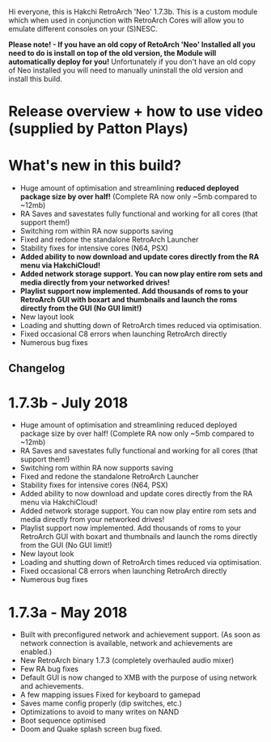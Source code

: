 
Hi everyone, this is Hakchi RetroArch 'Neo' 1.7.3b. This is a custom module which when used in conjunction with RetroArch Cores will allow you to emulate different consoles on your (S)NESC.

**Please note! - If you have an old copy of RetoArch 'Neo' Installed all you need to do is install on top of the old version, the Module will automatically deploy for you!** Unfortunately if you don't have an old copy of Neo installed you will need to manually uninstall the old version and install this build.

# Release overview + how to use video (supplied by Patton Plays)

# What's new in this build?
- Huge amount of optimisation and streamlining **reduced deployed package size by over half!** (Complete RA now only ~5mb compared to ~12mb)
- RA Saves and savestates fully functional and working for all cores (that support them!)
- Switching rom within RA now supports saving
- Fixed and redone the standalone RetroArch Launcher
- Stability fixes for intensive cores (N64, PSX)
- **Added ability to now download and update cores directly from the RA menu via HakchiCloud!**
- **Added network storage support. You can now play entire rom sets and media directly from your networked drives!**
- **Playlist support now implemented. Add thousands of roms to your RetroArch GUI with boxart and thumbnails and launch the roms directly from the GUI (No GUI limit!)**
- New layout look
- Loading and shutting down of RetroArch times reduced via optimisation.
- Fixed occasional C8 errors when launching RetroArch directly 
- Numerous bug fixes

## Changelog

# 1.7.3b - July 2018

- Huge amount of optimisation and streamlining reduced deployed package size by over half! (Complete RA now only ~5mb compared to ~12mb)
- RA Saves and savestates fully functional and working for all cores (that support them!)
- Switching rom within RA now supports saving
- Fixed and redone the standalone RetroArch Launcher
- Stability fixes for intensive cores (N64, PSX)
- Added ability to now download and update cores directly from the RA menu via HakchiCloud!
- Added network storage support. You can now play entire rom sets and media directly from your networked drives!
- Playlist support now implemented. Add thousands of roms to your RetroArch GUI with boxart and thumbnails and launch the roms directly from the GUI (No GUI limit!)
- New layout look
- Loading and shutting down of RetroArch times reduced via optimisation.
- Fixed occasional C8 errors when launching RetroArch directly 
- Numerous bug fixes

# 1.7.3a - May 2018

- Built with preconfigured network and achievement support. (As soon as network connection is available, network and achievements are enabled.)
- New RetroArch binary 1.7.3 (completely overhauled audio mixer)
- Few RA bug fixes
- Default GUI is now changed to XMB with the purpose of using network and achievements.
- A few mapping issues Fixed for keyboard to gamepad
- Saves mame config properly (dip switches, etc.)
- Optimizations to avoid to many writes on NAND
- Boot sequence optimised
- Doom and Quake splash screen bug fixed.

